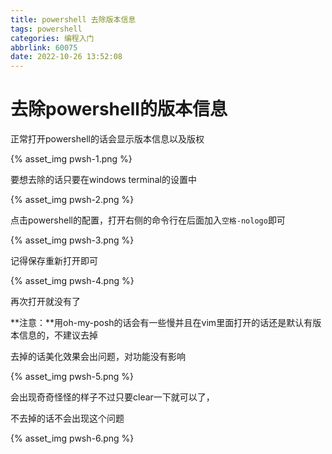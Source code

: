 ```yaml
---
title: powershell 去除版本信息
tags: powershell
categories: 编程入门
abbrlink: 60075
date: 2022-10-26 13:52:08
---
```


# 去除powershell的版本信息

正常打开powershell的话会显示版本信息以及版权

{% asset_img pwsh-1.png %}

要想去除的话只要在windows terminal的设置中

{% asset_img pwsh-2.png %}

点击powershell的配置，打开右侧的命令行在后面加入`空格-nologo`即可

{% asset_img pwsh-3.png %}

记得保存重新打开即可

{% asset_img pwsh-4.png %}

再次打开就没有了



**注意：**用oh-my-posh的话会有一些慢并且在vim里面打开的话还是默认有版本信息的，不建议去掉

去掉的话美化效果会出问题，对功能没有影响

{% asset_img pwsh-5.png %}

会出现奇奇怪怪的样子不过只要clear一下就可以了，

不去掉的话不会出现这个问题

{% asset_img pwsh-6.png %}

